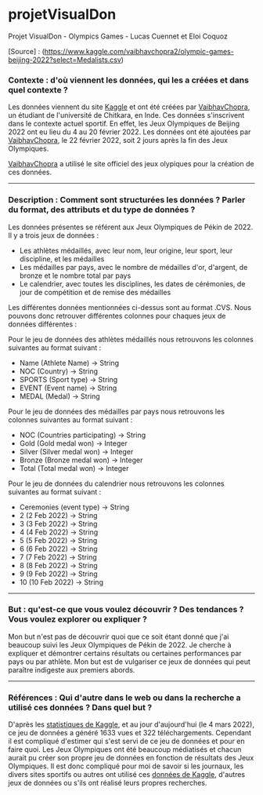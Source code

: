 # projetVisualDon
Projet VisualDon - Olympics Games - Lucas Cuennet et Eloi Coquoz

[Source] : (https://www.kaggle.com/vaibhavchopra2/olympic-games-beijing-2022?select=Medalists.csv)

### Contexte : d'où viennent les données, qui les a créées et dans quel contexte ?
Les données viennent du site [Kaggle](www.kaggle.com) et ont été créées par [VaibhavChopra](https://www.kaggle.com/vaibhavchopra2), un étudiant de l'université de Chitkara, en Inde. Ces données s'inscrivent dans le contexte actuel sportif. En effet, les Jeux Olympiques de Beijing 2022 ont eu lieu du 4 au 20 février 2022. Les données ont été ajoutées par [VaibhavChopra](https://www.kaggle.com/vaibhavchopra2), le 22 février 2022, soit 2 jours après la fin des Jeux Olympiques.

[VaibhavChopra](https://www.kaggle.com/vaibhavchopra2) a utilisé le site officiel des jeux olypiques pour la création de ces données.

----

### Description : Comment sont structurées les données ? Parler du format, des attributs et du type de données ?
Les données présentes se référent aux Jeux Olympiques de Pékin de 2022. Il y a trois jeux de données :
* Les athlètes médaillés, avec leur nom, leur origine, leur sport, leur discipline, et les médailles
* Les médailles par pays, avec le nombre de médailles d'or, d'argent, de bronze et le nombre total par pays
* Le calendrier, avec toutes les disciplines, les dates de cérémonies, de jour de compétition et de remise des médailles

Les différentes données mentionnées ci-dessus sont au format .CVS. Nous pouvons donc retrouver différentes colonnes pour chaques jeux de données différentes :

Pour le jeu de données des athlètes médaillés nous retrouvons les colonnes suivantes au format suivant :
* Name (Athlete Name) -> String
* NOC (Country) -> String
* SPORTS (Sport type) -> String
* EVENT (Event name) -> String
* MEDAL (Medal) -> String

Pour le jeu de données des médailles par pays nous retrouvons les colonnes suivantes au format suivant :
* NOC (Countries participating) -> String
* Gold (Gold medal won) -> Integer
* Silver (Silver medal won) -> Integer
* Bronze (Bronze medal won) -> Integer
* Total (Total medal won) -> Integer

Pour le jeu de données du calendrier nous retrouvons les colonnes suivantes au format suivant :
* Ceremonies (event type) -> String
* 2 (2 Feb 2022) -> String
* 3 (3 Feb 2022) -> String
* 4 (4 Feb 2022) -> String
* 5 (5 Feb 2022) -> String
* 6 (6 Feb 2022) -> String
* 7 (7 Feb 2022) -> String
* 8 (8 Feb 2022) -> String
* 9 (9 Feb 2022) -> String
* 10 (10 Feb 2022) -> String

----

### But : qu'est-ce que vous voulez découvrir ? Des tendances ? Vous voulez explorer ou expliquer ?
Mon but n'est pas de découvrir quoi que ce soit étant donné que j'ai beaucoup suivi les Jeux Olympiques de Pékin de 2022. Je cherche à expliquer et démontrer certains résultats ou certaines performances par pays ou par athlète. Mon but est de vulgariser ce jeux de données qui peut paraître indigeste aux premiers abords.

----

### Références : Qui d'autre dans le web ou dans la recherche a utilisé ces données ? Dans quel but ?
D'après les [statistiques de Kaggle](https://www.kaggle.com/vaibhavchopra2/olympic-games-beijing-2022/activity), et au jour d'aujourd'hui (le 4 mars 2022), ce jeu de données a généré 1633 vues et 322 téléchargements. Cependant il est compliqué d'estimer qui s'est servi de ce jeu de données et pour en faire quoi. Les Jeux Olympiques ont été beaucoup médiatisés et chacun aurait pu créer son propre jeu de données en fonction de résultats des Jeux Olympiques.
Il est donc compliqué pour moi de savoir si les journaux, les divers sites sportifs ou autres ont utilisé ces [données de Kaggle](https://www.kaggle.com/vaibhavchopra2/olympic-games-beijing-2022/activity), d'autres jeux de données ou s'ils ont réalisé leurs propres recherches.
